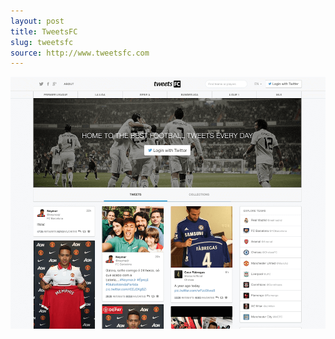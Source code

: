 ```yaml
---
layout: post
title: TweetsFC
slug: tweetsfc
source: http://www.tweetsfc.com
---
```


<img src="/screenshots/tweetsfc.png" alt="TweetsFC - The best way to follow football players on Twitter">

